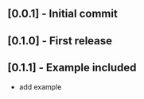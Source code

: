 ## [0.0.1] - Initial commit

## [0.1.0] - First release

## [0.1.1] - Example included
* add example

